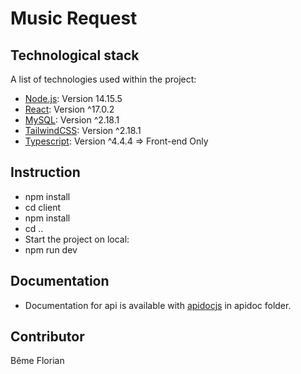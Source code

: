 # Music Request

## Technological stack
A list of technologies used within the project:
* [Node.js](https://nodejs.org/en/): Version 14.15.5
* [React](https://en.reactjs.org/): Version ^17.0.2
* [MySQL](https://www.mysql.com/): Version ^2.18.1
* [TailwindCSS](https://tailwindcss.com/):  Version ^2.18.1
* [Typescript](https://www.typescriptlang.org/):  Version ^4.4.4 => Front-end Only

## Instruction

* npm install
* cd client 
* npm install
* cd .. 
* Start the project on local:
* npm run dev 

## Documentation
* Documentation for api is available with [apidocjs](https://apidocjs.com/) in apidoc folder.

## Contributor
Bême Florian
